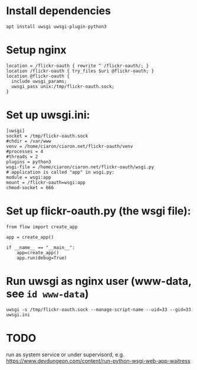 # Install dependencies

`apt install uwsgi uwsgi-plugin-python3`

# Setup nginx
```
location = /flickr-oauth { rewrite ^ /flickr-oauth/; }
location /flickr-oauth { try_files $uri @flickr-oauth; }
location @flickr-oauth {
  include uwsgi_params;
  uwsgi_pass unix:/tmp/flickr-oauth.sock;
}
```

# Set up uwsgi.ini:
```
[uwsgi]
socket = /tmp/flickr-oauth.sock
#chdir = /var/www
venv = /home/ciaron/ciaron.net/flickr-oauth/venv
#processes = 4
#threads = 2
plugins = python3
wsgi-file = /home/ciaron/ciaron.net/flickr-oauth/wsgi.py
# application is called "app" in wsgi.py:
module = wsgi:app
mount = /flickr-oauth=wsgi:app
chmod-socket = 666

```

# Set up flickr-oauth.py (the wsgi file):

```
from flow import create_app

app = create_app()

if __name__ == "__main__":
    app=create_app()
    app.run(debug=True)
```

# Run uwsgi as nginx user (www-data, see `id www-data`)
`uwsgi -s /tmp/flickr-oauth.sock --manage-script-name --uid=33 --gid=33 uwsgi.ini`

# TODO
run as system service or under supervisord, e.g.
https://www.devdungeon.com/content/run-python-wsgi-web-app-waitress
